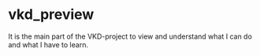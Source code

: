 # vkd_preview
It is the main part of the VKD-project to view and understand what I can do and what I have to learn.
